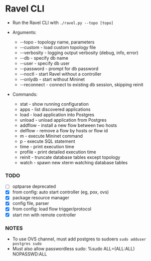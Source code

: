 # Ravel CLI

* Run the Ravel CLI with `./ravel.py --topo [topo]`
* Arguments:
  * --topo - topology name, parameters
  * --custom - load custom topology file
  * --verbosity - logging output verbosity (debug, info, error)
  * --db - specify db name
  * --user - specify db user
  * --password - prompt for db password
  * --noctl - start Ravel without a controller
  * --onlydb - start without Mininet
  * --reconnect - connect to existing db session, skipping reinit

* Commands:
  * stat - show running configuration
  * apps - list discovered applications
  * load - load application into Postgres
  * unload - unload application from Postgres
  * addflow - install a new flow between two hosts
  * delflow - remove a flow by hosts or flow id
  * m - execute Mininet command
  * p - execute SQL statement
  * time - print execution time
  * profile - print detailed execution time
  * reinit - truncate database tables except topology
  * watch - spawn new xterm watching database tables

### TODO
- [ ] optparse deprecated
- [x] from config: auto start controller (eg, pox, ovs) 
- [x] package resource manager
- [x] config file, parser
- [x] from config: load flow trigger/protocol
- [x] start mn with remote controller

### NOTES
- To use OVS channel, must add postgres to sudoers `sudo adduser postgres sudo`
- Must also allow passwordless sudo: %sudo   ALL=(ALL:ALL) NOPASSWD:ALL  
